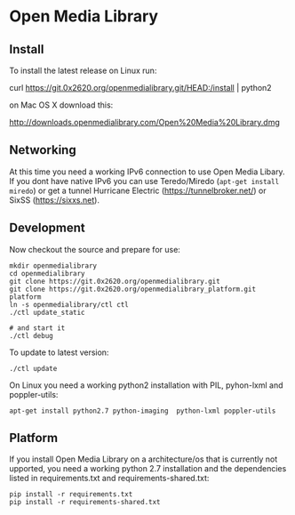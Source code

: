 Open Media Library
==================

Install
-------

 To install the latest release on Linux run:

 curl https://git.0x2620.org/openmedialibrary.git/HEAD:/install | python2

 on Mac OS X download this:

 http://downloads.openmedialibrary.com/Open%20Media%20Library.dmg

Networking
----------

At this time you need a working IPv6 connection to use Open Media Libary.
If you dont have native IPv6 you can use Teredo/Miredo (`apt-get install miredo`)
or get a tunnel Hurricane Electric (https://tunnelbroker.net/)
or SixSS (https://sixxs.net).

Development
-----------

Now checkout the source and prepare for use:

    mkdir openmedialibrary
    cd openmedialibrary
    git clone https://git.0x2620.org/openmedialibrary.git
    git clone https://git.0x2620.org/openmedialibrary_platform.git platform
    ln -s openmedialibrary/ctl ctl
    ./ctl update_static

    # and start it
    ./ctl debug

To update to latest version:

    ./ctl update

On Linux you need a working python2 installation with PIL, pyhon-lxml and poppler-utils:

    apt-get install python2.7 python-imaging  python-lxml poppler-utils


Platform
----------

If you install Open Media Library on a architecture/os that is currently
not upported, you need a working python 2.7 installation and the dependencies
listed in requirements.txt and requirements-shared.txt:

    pip install -r requirements.txt
    pip install -r requirements-shared.txt

